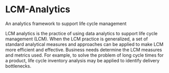 # LCM-Analytics
An analytics framework to support life cycle management

LCM analytics is the practice of using data analytics to support life cycle management (LCM).  When the LCM practice is generalized, a set of standard analytical measures and approaches can be applied to make LCM more efficient and effective.  Business needs determine the LCM measures and metrics used.  For example, to solve the problem of long cycle times for a product, life cycle inventory analysis may be applied to identify delivery bottlenecks.
